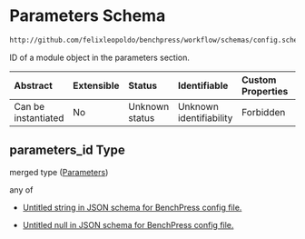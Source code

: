 # Parameters Schema

```txt
http://github.com/felixleopoldo/benchpress/workflow/schemas/config.schema.json#/definitions/data_setup_dict/properties/parameters_id
```

ID of a module object in the parameters section.

| Abstract            | Extensible | Status         | Identifiable            | Custom Properties | Additional Properties | Access Restrictions | Defined In                                                       |
| :------------------ | :--------- | :------------- | :---------------------- | :---------------- | :-------------------- | :------------------ | :--------------------------------------------------------------- |
| Can be instantiated | No         | Unknown status | Unknown identifiability | Forbidden         | Allowed               | none                | [config.schema.json*](config.schema.json "open original schema") |

## parameters_id Type

merged type ([Parameters](config-definitions-data-setup-properties-parameters.md))

any of

*   [Untitled string in JSON schema for BenchPress config file.](config-definitions-data-setup-properties-parameters-anyof-0.md "check type definition")

*   [Untitled null in JSON schema for BenchPress config file.](config-definitions-data-setup-properties-parameters-anyof-1.md "check type definition")
